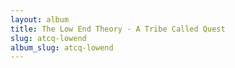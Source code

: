 ```yaml
---
layout: album
title: The Low End Theory - A Tribe Called Quest
slug: atcq-lowend
album_slug: atcq-lowend
---
```

